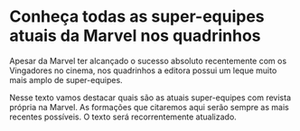 # Conheça todas as super-equipes atuais da Marvel nos quadrinhos

Apesar da Marvel ter alcançado o sucesso absoluto recentemente com os Vingadores no cinema, nos quadrinhos a editora possui um leque muito mais amplo de super-equipes.

Nesse texto vamos destacar quais são as atuais super-equipes com revista própria na Marvel. As formações que citaremos aqui serão sempre as mais recentes possíveis. O texto será recorrentemente atualizado.
